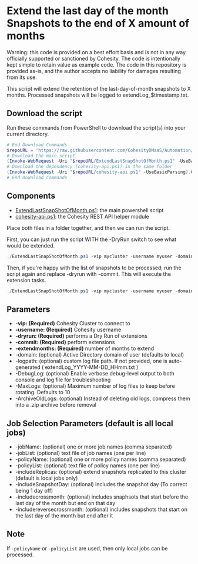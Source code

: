 # Extend the last day of the month Snapshots to the end of X amount of months

Warning: this code is provided on a best effort basis and is not in any way officially supported or sanctioned by Cohesity. The code is intentionally kept simple to retain value as example code. The code in this repository is provided as-is, and the author accepts no liability for damages resulting from its use.

This script will extend the retention of the last-day-of-month snapshots to X months. Processed snapshots will be logged to extendLog_$timestamp.txt.

## Download the script

Run these commands from PowerShell to download the script(s) into your current directory.

```powershell
# End Download Commands
$repoURL = 'https://raw.githubusercontent.com/CohesityDMaaS/Automation/main/ExtendLastSnapShotOfMonth'
# Download the main script
(Invoke-WebRequest -Uri "$repoURL/ExtendLastSnapShotOfMonth.ps1" -UseBasicParsing).Content | Out-File "ExtendLastSnapShotOfMonth.ps1"
# Download the dependency (cohesity-api.ps1) in the same folder
(Invoke-WebRequest -Uri "$repoURL/cohesity-api.ps1" -UseBasicParsing).Content | Out-File "cohesity-api.ps1"
# End Download Commands
```

## Components

* [ExtendLastSnapShotOfMonth.ps1](https://raw.githubusercontent.com/CohesityDMaaS/Automation/main/ExtendLastSnapShotOfMonth/ExtendLastSnapShotOfMonth.ps1): the main powershell script
* [cohesity-api.ps1](https://raw.githubusercontent.com/CohesityDMaaS/Automation/main/ExtendLastSnapShotOfMonth/cohesity-api.ps1): the Cohesity REST API helper module

Place both files in a folder together, and then we can run the script.

First, you can just run the script WITH the -DryRun switch to see what would be extended.

```powershell
./ExtendLastSnapShotOfMonth.ps1 -vip mycluster -username myuser -domain mydomain.net -DryRun
```
Then, if you're happy with the list of snapshots to be processed, run the script again and replace -dryrun with -commit. This will execute the extension tasks.

```powershell
./ExtendLastSnapShotOfMonth.ps1 -vip mycluster -username myuser -domain mydomain.net -commit
```

## Parameters

* **-vip: (Required)** Cohesity Cluster to connect to
* **-username: (Required)** Cohesity username
* **-dryrun: (Required)** performs a Dry Run of extensions
* **-commit: (Required)** perform extensions
* **-extendmonths: (Required)** number of months to extend
* -domain: (optional) Active Directory domain of user (defaults to local)
* -logpath: (optional) custom log file path. If not provided, one is auto-generated ( extendLog_YYYY-MM-DD_HHmm.txt )
* -DebugLog: (optional) Enable verbose debug-level output to both console and log file for troubleshooting
* -MaxLogs: (optional) Maximum number of log files to keep before rotating. Defaults to 10
* -ArchiveOldLogs: (optional) Instead of deleting old logs, compress them into a .zip archive before removal
  
## Job Selection Parameters (default is all local jobs)

* -jobName: (optional) one or more job names (comma separated)
* -jobList: (optional) text file of job names (one per line)
* -policyName: (optional) one or more policy names (comma separated)
* -policyList: (optional) text file of policy names (one per line)
* -includeReplicas: (optional) extend snapshots replicated to this cluster (default is local jobs only)
* -includeSnapshotDay: (optional) includes the snapshot day (To correct being 1 day off)
* -includecrossmonth: (optional) includes snaphsots that start before the last day of the month but end on that day
* -includereversecrossmonth: (optional) includes snapshots that start on the last day of the month but end after it

## Note

If `-policyName` or `-policyList` are used, then only local jobs can be processed.
